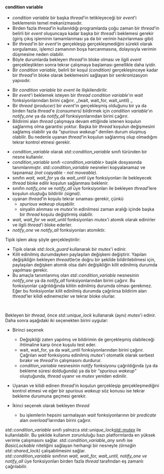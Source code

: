 #### condition variable

- _condition variable_ bir başka _thread_'in tetikleyeceği bir _event_'i beklemenin temel mekanizmasıdır. 
- Birden fazla _thread_'in kullanıldığı programlarda çoğu zaman bir _thread_'in belirli bir _event_ oluşuncaya kadar başka bir _thread_'i beklemesi gerekir (giriş çıkış işleminin tamamlanması ya da bir verinin hazırlanması gibi)
- Bir _thread_'in bir _event_'in gerçekleşip gerçekleşmediğini sürekli olarak sorgulaması, işlemci zamanının boşa harcanmasına, dolayısıyla verimin düşmesine neden olabilir.
- Böyle durumlarda bekleyen _thread_'in bloke olması ve ilgili _event_ gerçekleştikten sonra tekrar çalışmaya başlaması genellikle daha iyidir.
- Bir _condition variable_, belirli bir koşul _(condition)_ gerçekleşinceye kadar bir _thread_'in bloke olarak beklemesini sağlayan bir senkronizasyon yapısıdır.
+ Bir _condition variable_ bir _event_ ile ilişkilendirilir.
+ Bir _event_'i beklemek isteyen bir _thread_ _condition variable_'ın _wait_ fonksiyonlarından birini çağırır. _(wait, wait\_for, wait\_until) _
+ Bir _thread_ _(producer)_ bir _event_'in gerçekleşmiş olduğunu bir ya da birden fazla _thread_'e _(consumers)_ bildirmek için _condition variable_'ın _notify_one_ ya da _notify_all_ fonksiyonlarından birini çağırır. 
+ Bildirimi alan _thread_ çalışmaya devam ettiğinde istenen koşulun sağlanmış olma garantisi yoktur. 
Başka bir _thread_ koşulun değişmesini sağlamış olabilir ya da _"spurious wakeup"_ denilen durum oluşmuş olabilir. 
Bu nedenle uyanan _thread_'in koşulun sağlanmış olup olmadığını tekrar kontrol etmesi gerekir.
- _condition_variable_ olarak _std::condition_variable_ sınıfı türünden bir nesne kullanılır.
- _condition_variable_ sınıfı _\<condition_variable\>_ başlık dosyasında tanımlanmıştır. _std::condition_variable_ nesneleri kopyalanamaz ve taşınamaz _(not copyable - not moveable)_.
- sınıfın _wait, wait_for_ ya da _wait_until_ üye fonksiyonları ile bekleyecek _thread_ bloke edilir koşulun sağlanması beklenir. 
- sınıfın _notify_one_ ve _notify_all_ üye fonksiyonları ile bekleyen _thread_'lere koşulun oluştuğu bildirilir _(signal)_.
- uyanan _thread_'in koşulu tekrar sınaması gerekir, çünkü
  - _spurious wakeup_ oluşabilir.
  - sinyalin alınması ve _mutex_'in edinilmesi zaman aralığı içinde başka bir _thread_ koşulu değiştirmiş olabilir.
- _wait, wait_for_ ve _wait_until_ fonksiyonları _mutex_'i atomik olarak edinirler ve ilgili _thread_'i bloke ederler.
- _notify_one_ ve _notify_all_ fonksiyonları atomiktir.

Tipik işlem akışı şöyle gerçekleştirilir:
- Tipik olarak _std::lock_guard_ kullanarak bir _mutex_'i edinir. <br>
- Kilit edinilmiş durumdayken paylaşılan değişkeni değiştirir. Yapılan değişikliğin bekleyen _thread_(ler)e doğru bir şekilde bildirilebilmesi için, paylaşılan değişken atomik olsa dahi değişikliğin kilit edinilmiş durumda yapılması gerekir.<br>
- Bu amaçla tanımlanmış olan _std::condition_variable_ nesnesinin _notify_one_ ya da _notify_all_ fonksiyonlarından birini çağırır. Bu fonksiyonlar çağrıldığında kilitin edinilmiş durumda olması gerekmez. Eğer bu fonksiyonlar kilit edinilmiş durumda çağrılırsa bildirim alan _thread_'ler kilidi edinemezler ve tekrar bloke olurlar.
<br>

Bekleyen bir _thread_, önce _std::unique\_lock_ kullanarak (aynı) _mutex_'i edinir. Daha sonra aşağıdaki iki seçenekten birini uygular:<br>
- Birinci seçenek
  - Değişikliği zaten yapılmış ve bildirimin de gerçekleşmiş olabileceği ihtimaline karşı önce kuşulu test eder.
  - wait, wait\_for, ya da wait\_until fonksiyonlarından birini çağırır. Çağrılan _wait_ fonksiyonu edinilmiş _mutex_'i otomatik olarak serbest bırakır ve _thread_'in çalışmasını durdurur.
  - _condition\_variable_ nesnesinin _notify_ fonksiyonu çağrıldığında (ya da bekleme süresi dolduğunda) ya da bir _"spurious wakeup"_ oluştuğunda, _thread_ uyanır ve _mutex_ yeniden edinilir.
 - Uyanan ve kilidi edinen _thread_'in koşulun gerçekleşip gerçekleşmediğini kontrol etmesi ve eğer bir _spurious wakeup_ söz konusu ise tekrar bekleme durumuna geçmesi gerekir.

- İkinci seçenek olarak bekleyen _thread_
  - bu işlemlerin hepsini sarmalayan _wait_ fonksiyonlarının bir _predicate_ alan _overload_'larından birini çağırır. 

_std::condition\_variable_ sınıfı yalnızca _std::unique\_lock<std::mutex>_ ile kullanılabilir. Bu şekilde kullanım zorunluluğu bazı platformlarda en yüksek verimle çalışmasını sağlar. _std::condition\_variable_any_ sınıfı ise _BasicLockable_ niteliğini sağlayan herhangi bir nesneyle _(örneğin std::shared\_lock)_ çalışabilmesini sağlar.<br>
_std::condition\_variable_ sınıfının _wait, wait\_for, wait\_until, notify_one ve notify\_all_ üye fonksiyonları birden fazla _thread_ tarafından eş zamanlı çağrılabilir.


